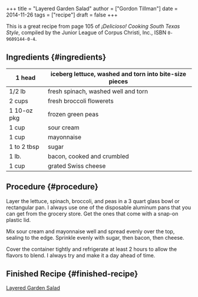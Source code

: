 +++
title = "Layered Garden Salad"
author = ["Gordon Tillman"]
date = 2014-11-26
tags = ["recipe"]
draft = false
+++

This is a great recipe from page 105 of _¡Delicioso! Cooking South
Texas Style_, compiled by the Junior League of Corpus Christi, Inc.,
ISBN `0-9609144-0-4`.

<!--more-->


## Ingredients {#ingredients}

| 1 head      | iceberg lettuce, washed and torn into bite-size pieces |
|-------------|--------------------------------------------------------|
| 1/2 lb      | fresh spinach, washed well and torn                    |
| 2 cups      | fresh broccoli flowerets                               |
| 1 10-oz pkg | frozen green peas                                      |
| 1 cup       | sour cream                                             |
| 1 cup       | mayonnaise                                             |
| 1 to 2 tbsp | sugar                                                  |
| 1 lb.       | bacon, cooked and crumbled                             |
| 1 cup       | grated Swiss cheese                                    |


## Procedure {#procedure}

Layer the lettuce, spinach, broccoli, and peas in a 3 quart glass
bowl or rectangular pan.  I always use one of the disposable aluminum
pans that you can get from the grocery store.  Get the ones that come
with a snap-on plastic lid.

Mix sour cream and mayonnaise well and spread evenly over the
top, sealing to the edge.  Sprinkle evenly with sugar, then bacon,
then cheese.

Cover the container tightly and refrigerate at least 2 hours to allow
the flavors to blend.  I always try and make it a day ahead of time.


## Finished Recipe {#finished-recipe}

[Layered Garden Salad](/images/2014-11-26-layered-garden-salad/salad.jpg)
